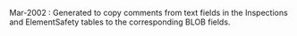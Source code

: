 Mar-2002 : Generated to copy comments from text fields in the Inspections and ElementSafety tables to the corresponding BLOB fields.